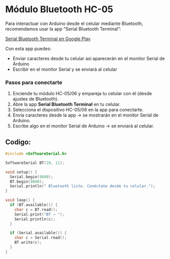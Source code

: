 # Módulo Bluetooth HC-05

Para interactuar con Arduino desde el celular mediante Bluetooth, recomendamos usar la app “Serial Bluetooth Terminal”:

[Serial Bluetooth Terminal en Google Play](https://play.google.com/store/apps/details?id=de.kai_morich.serial_bluetooth_terminal)


Con esta app puedes:

- Enviar caracteres desde tu celular asi aparecerán en el monitor Serial de Arduino
- Escribir en el monitor Serial y se enviará al celular

### Pasos para conectarte

1. Enciende tu módulo HC-05/06 y empareja tu celular con él (desde ajustes de Bluetooth).  
2. Abre la app **Serial Bluetooth Terminal** en tu celular.  
3. Selecciona el dispositivo HC-05/06 en la app para conectarte.  
4. Envía caracteres desde la app → se mostrarán en el monitor Serial de Arduino.  
5. Escribe algo en el monitor Serial de Arduino → se enviará al celular.

## Codigo:

```cpp
#include <SoftwareSerial.h>

SoftwareSerial BT(10, 11); 

void setup() {
  Serial.begin(9600);
  BT.begin(9600); 
  Serial.println(" Bluetooth listo. Conéctate desde tu celular.");
}

void loop() {
  if (BT.available()) {
    char c = BT.read();
    Serial.print("BT → ");
    Serial.println(c);
  }

  if (Serial.available()) {
    char c = Serial.read();
    BT.write(c);
  }
}
```